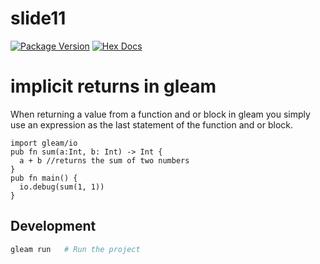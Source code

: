 # slide11

[![Package Version](https://img.shields.io/hexpm/v/slide11)](https://hex.pm/packages/slide11)
[![Hex Docs](https://img.shields.io/badge/hex-docs-ffaff3)](https://hexdocs.pm/slide11/)


# implicit returns in gleam

When returning a value from a function and or block in gleam you simply use an expression as the last statement of the function and or block.  

```gleam
import gleam/io
pub fn sum(a:Int, b: Int) -> Int {
  a + b //returns the sum of two numbers 
}
pub fn main() {
  io.debug(sum(1, 1))
}
```

## Development

```sh
gleam run   # Run the project
```
